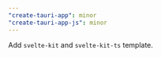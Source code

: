```yaml
---
"create-tauri-app": minor
"create-tauri-app-js": minor
---
```


Add `svelte-kit` and `svelte-kit-ts` template.
